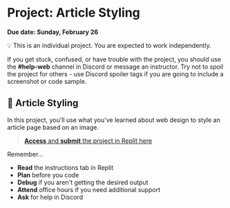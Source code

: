 # Project: Article Styling

<!-- TODO: Adjust Due Date -->
**Due date: Sunday, February 26**

<aside>

💡 This is an individual project. You are expected to work independently.

If you get stuck, confused, or have trouble with the project, you should use the **#help-web** channel in Discord or message an instructor. Try not to spoil the project for others - use Discord spoiler tags if you are going to include a screenshot or code sample.

</aside>

## 📰 Article Styling

In this project, you'll use what you've learned about web design to style an article page based on an image.

> [**Access** and **submit** the project in Replit here](https://replit.com/team/tk8-web-foundations/Project-Style-the-Blog-Article)

Remember...

- **Read** the instructions tab in Replit
- **Plan** before you code
- **Debug** if you aren't getting the desired output
- **Attend** office hours if you need additional support
- **Ask** for help in Discord